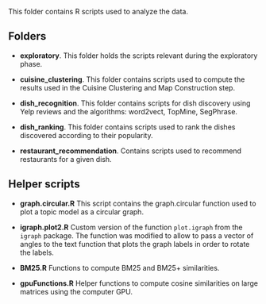 This folder contains R scripts used to analyze the data.

## Folders

- **exploratory**. This folder holds the scripts relevant during the exploratory phase.

- **cuisine_clustering**. This folder contains scripts used to compute the results used in the Cuisine Clustering and Map Construction step.
- **dish_recognition**. This folder contains scripts for dish discovery using Yelp reviews and the algorithms: word2vect, TopMine, SegPhrase.
- **dish_ranking**. This folder contains scripts used to rank the dishes discovered according to their popularity.
- **restaurant_recommendation**. Contains scripts used to recommend restaurants for a given dish.

## Helper scripts

- **graph.circular.R** This script contains the graph.circular function used to plot a topic model as a circular graph.

- **igraph.plot2.R** Custom version of the function `plot.igraph` from the `igraph` package. The function was modified to allow to pass a vector of angles to the text function that plots the graph labels in order to rotate the labels.

- **BM25.R** Functions to compute BM25 and BM25+ similarities.

- **gpuFunctions.R** Helper functions to compute cosine similarities on large matrices using the computer GPU.